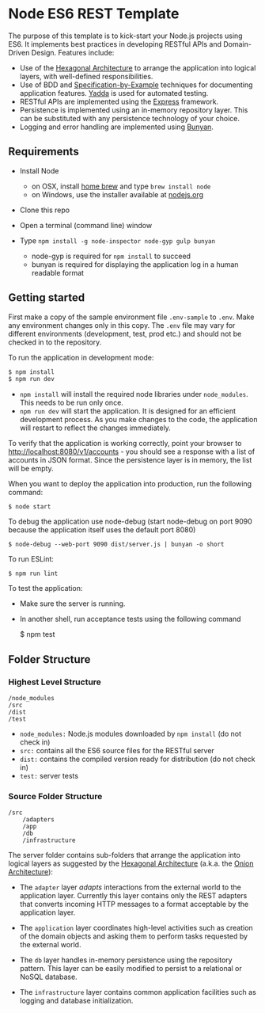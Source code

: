 Node ES6 REST Template
======================
The purpose of this template is to kick-start your Node.js projects using ES6. It implements best practices in developing RESTful APIs and Domain-Driven Design. Features include:
- Use of the [Hexagonal Architecture](http://alistair.cockburn.us/Hexagonal+architecture) to arrange the application into logical layers, with well-defined responsibilities.
- Use of BDD and [Specification-by-Example](http://specificationbyexample.com/) techniques for documenting application features. [Yadda](https://github.com/acuminous/yadda) is used for automated testing.
- RESTful APIs are implemented using the [Express](http://expressjs.com/) framework.
- Persistence is implemented using an in-memory repository layer. This can be substituted with any persistence technology of your choice.
- Logging and error handling are implemented using [Bunyan](https://github.com/trentm/node-bunyan).

Requirements
------------
- Install Node
    - on OSX, install [home brew](http://brew.sh/) and type `brew install node`
    - on Windows, use the installer available at [nodejs.org](http://nodejs.org/)

- Clone this repo

- Open a terminal (command line) window

- Type `npm install -g node-inspector node-gyp gulp bunyan`
    - node-gyp is required for `npm install` to succeed
    - bunyan is required for displaying the application log in a human readable format

Getting started
---------------
First make a copy of the sample environment file `.env-sample` to `.env`. Make any environment changes only in this copy. The `.env` file may vary for different environments (development, test, prod etc.) and should not be checked in to the repository. 

To run the application in development mode:
```bash
$ npm install
$ npm run dev
```
- `npm install` will install the required node libraries under `node_modules`. This needs to be run only once.
- `npm run dev` will start the application. It is designed for an efficient development process. As you make changes to the code, the application will restart to reflect the changes immediately.

To verify that the application is working correctly, point your browser to [http://localhost:8080/v1/accounts](http://localhost:8080/v1/accounts) - you should see a response with a list of accounts in JSON format. Since the persistence layer is in memory, the list will be empty.

When you want to deploy the application into production, run the following command:

    $ node start

To debug the application use node-debug (start node-debug on port 9090 because the application itself uses the default port 8080)

    $ node-debug --web-port 9090 dist/server.js | bunyan -o short
    
To run ESLint:

    $ npm run lint

To test the application:

- Make sure the server is running.
- In another shell, run acceptance tests using the following command

    $ npm test

## Folder Structure

### Highest Level Structure

```
/node_modules
/src
/dist
/test
```

- `node_modules:` Node.js modules downloaded by `npm install` (do not check in)
- `src:` contains all the ES6 source files for the RESTful server
- `dist:` contains the compiled version ready for distribution (do not check in)
- `test:` server tests

### Source Folder Structure

```
/src
    /adapters
    /app
    /db
    /infrastructure
```

The server folder contains sub-folders that arrange the application into logical layers as suggested by the [Hexagonal Architecture](http://alistair.cockburn.us/Hexagonal+architecture) (a.k.a. the [Onion Architecture](http://jeffreypalermo.com/blog/the-onion-architecture-part-1/)):

- The `adapter` layer *adapts* interactions from the external world to the application layer. Currently this layer contains only the REST adapters that converts incoming HTTP messages to a format acceptable by the application layer.

- The `application` layer coordinates high-level activities such as creation of the domain objects and asking them to perform tasks requested by the external world.

- The `db` layer handles in-memory persistence using the repository pattern. This layer can be easily modified to persist to a relational or NoSQL database.

- The `infrastructure` layer contains common application facilities such as logging and database initialization.
